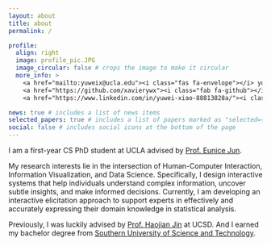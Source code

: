 ```yaml
---
layout: about
title: about
permalink: /

profile:
  align: right
  image: profile_pic.JPG
  image_circular: false # crops the image to make it circular
  more_info: >
    <a href="mailto:yuweix@ucla.edu"><i class="fas fa-envelope"></i> yuweix@ucla.edu</a><br/>
    <a href="https://github.com/xavierywx"><i class="fab fa-github"></i> Github</a><br/>
    <a href="https://www.linkedin.com/in/yuwei-xiao-88813828a/"><i class="fab fa-linkedin"></i> LinkedIn</a>

news: true # includes a list of news items
selected_papers: true # includes a list of papers marked as "selected={true}"
social: false # includes social icons at the bottom of the page
---
```

I am a first-year CS PhD student at UCLA advised by [Prof. Eunice Jun](https://eunicemjun.com).

My research interests lie in the intersection of Human-Computer Interaction, Information Visualization, and Data Science. Specifically, I design interactive systems that help individuals understand complex information, uncover subtle insights, and make informed decisions. Currently, I am developing an interactive elicitation approach to support experts in effectively and accurately expressing their domain knowledge in statistical analysis.

Previously, I was luckily advised by [Prof. Haojian Jin](http://shift-3.com) at UCSD. And I earned my bachelor degree from [Southern University of Science and Technology](https://www.sustech.edu.cn/en/).